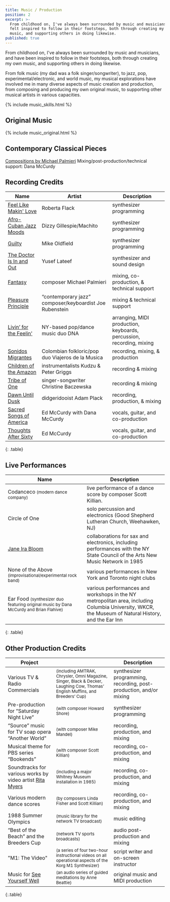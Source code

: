 ```yaml
---
title: Music / Production
position: 2
excerpt: >-
  From childhood on, I've always been surrounded by music and musicians, and
  felt inspired to follow in their footsteps, both through creating my own
  music, and supporting others in doing likewise.
published: true
---
```


From childhood on, I've always been surrounded by music and musicians, and have been  inspired to follow in their footsteps, both through creating my own music, and supporting others in doing likewise.

From folk music (my dad was a folk singer/songwriter), to jazz, pop, experimental/electronic, and world music, my musical explorations have involved me in many diverse aspects of music creation and production, from composing and producing my own original music, to supporting other musical artists in various capacities.

{% include music_skills.html %}

## Original Music
{% include music_original.html %}

## Contemporary Classical Pieces
[Compositions by Michael Palmieri](http://www.soundclick.com/bands/page_music.cfm?bandID=209257)
Mixing/post-production/technical support: Dana McCurdy

## Recording Credits

| Name | Artist | Description |
| --- | --- | --- |
| [Feel Like Makin' Love](http://www.allmusic.com/album/feel-like-makin-love-mw0000654661) | Roberta Flack | synthesizer programming |
| [Afro-Cuban Jazz Moods](http://www.allmusic.com/album/afro-cuban-jazz-moods-mw0000308238) | Dizzy Gillespie/Machito | synthesizer programming |
| [Guilty](http://www.allmusic.com/album/mike-oldfield-the-collection-mw0001424206/credits) | Mike Oldfield | synthesizer programming |
| [The Doctor Is In and Out](http://www.allmusic.com/album/the-doctor-is-in-out-mw0000228181) | Yusef Lateef | synthesizer and sound design |
| [Fantasy](http://www.cdbaby.com/cd/palmieri) | composer Michael Palmieri | mixing, co-production, & technical support |
| [Pleasure Principle](http://www.allmusic.com/album/pleasure-principle-mw0000463806/credits) | “contemporary jazz” composer/keyboardist Joe Rubenstein | mixing & technical support |
| [Livin’ for the Feelin'](http://www.amazon.com/gp/product/B00004T2N2/ref=cm_cr_pr_pb_item) | NY-based pop/dance music duo DNA | arranging, MIDI production, keyboards, percussion, recording, mixing |
| [Sonidos Migrantes](https://myspace.com/viajerosdelamusica/music/album/sonidos-migrantes-5703414) | Colombian folkloric/pop duo Viajeros de la Musica | recording, mixing, & production |
| [Children of the Amazon](http://www.amazon.com/Children-Amazon-Kudzu-Peter-Griggs/dp/B00000G1RZ) | instrumentalists Kudzu & Peter Griggs | recording & mixing |
| [Tribe of One](http://www.discogs.com/Christine-Baczewska-Tribe-Of-One/release/2616270) | singer-songwriter Christine Baczewska | recording & mixing |
| [Dawn Until Dusk](http://www.amazon.com/Dawn-Until-Dusk-Tribal-Didgeridoo/dp/B000001ZBE) | didgeridooist Adam Plack | recording, production, & mixing |
| [Sacred Songs of America](http://www.folkways.si.edu/ed-and-dana-mccurdy/on-jordans-stormy-banks-i-stand-sacred-songs-of-america/american-folk/music/album/smithsonian) | Ed McCurdy with Dana McCurdy | vocals, guitar, and co-production |
| [Thoughts After Sixty](https://itunes.apple.com/us/album/thoughts-after-sixty/id465674514) | Ed McCurdy | vocals, guitar, and co-production |
{: .table}

## Live Performances

<!-- Markdown doesn't have a syntax for deemphasized small text, but you can use the <small></small> HTML tag instead. -->

| Name | Description |
| --- | --- |
| Codanceco <small>(modern dance company)</small> | live performance of a dance score by composer Scott Killian. |
| Circle of One | solo percussion and electronics (Good Shepherd Lutheran Church, Weehawken, NJ) |
| [Jane Ira Bloom](http://www.janeirabloom.com/) | collaborations for sax and electronics, including performances with the NY State Council of the Arts New Music Network in 1985 |
| None of the Above <small>(improvisational/experimental rock band)</small> | various performances in New York and Toronto night clubs |
| Ear Food <small>(synthesizer duo featuring original music by Dana McCurdy and Brian Flahive)</small> | various performances and workshops in the NY metropolitan area, including Columbia University, WKCR, the Museum of Natural History, and the Ear Inn |
{: .table}

## Other Production Credits

| Project | | Description |
| --- | --- | --- |
| Various TV & Radio Commercials | <small>(including AMTRAK, Chrysler, Omni Magazine, Singer, Black & Decker, Laughing Cow, Thomas’ English Muffins, and Breeders’ Cup)</small> | synthesizer programming, recording, post-production, and/or mixing |
| Pre-production for “Saturday Night Live” | <small>(with composer Howard Shore)</small> | synthesizer programming |
| “Source” music for TV soap opera “Another World” | <small>(with composer Mike Mandel)</small> | recording, production, and mixing |
| Musical theme for PBS series “Bookends” | <small>(with composer Scott Killian)</small> | recording, co-production, and mixing |
| Soundtracks for various works by video artist [Rita Myers](http://www.eai.org/artistTitles.htm?id=402) | <small>(including a major Whitney Museum installation in 1985)</small> | recording, co-production, and mixing |
| Various modern dance scores | <small>(by composers Linda Fisher and Scott Killian)</small> | recording, co-production, and mixing |
| 1988 Summer Olympics | <small>(music library for the network TV broadcast)</small> | music editing |
| “Best of the Beach” and the Breeders Cup | <small>(network TV sports broadcasts)</small> | audio post-production and mixing |
| "M1: The Video" | <small>(a series of four two-hour instructional videos on all operational aspects of the Korg M1 Synthesizer)</small> | script writer and on-screen instructor |
| Music for [See Yourself Well](http://www.amazon.com/See-Yourself-Well-Anne-Beattie/dp/1881025306) | <small>(an audio series of guided meditations by Anne Beattie)</small> | original music and MIDI production |
{:.table}
